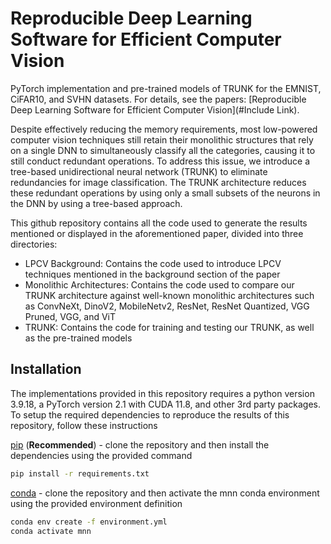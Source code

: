 # Reproducible Deep Learning Software for Efficient Computer Vision 
PyTorch implementation and pre-trained models of TRUNK for the EMNIST, CiFAR10, and SVHN datasets. For details, see the papers: [Reproducible Deep Learning Software for Efficient Computer Vision](#Include Link).

Despite effectively reducing the memory requirements, most low-powered computer vision techniques still retain their monolithic structures that rely on a single DNN to simultaneously classify all the categories, causing it to still conduct redundant operations. To address this issue, we introduce a tree-based unidirectional neural network (TRUNK) to eliminate redundancies for image classification. The TRUNK architecture reduces these redundant operations by using only a small subsets of the neurons in the DNN by using a tree-based approach. 

This github repository contains all the code used to generate the results mentioned or displayed in the aforementioned paper, divided into three directories:
- LPCV Background: Contains the code used to introduce LPCV techniques mentioned in the background section of the paper
- Monolithic Architectures: Contains the code used to compare our TRUNK architecture against well-known monolithic architectures such as ConvNeXt, DinoV2, MobileNetv2, ResNet, ResNet Quantized, VGG Pruned, VGG, and ViT
- TRUNK: Contains the code for training and testing our TRUNK, as well as the pre-trained models

## Installation
The implementations provided in this repository requires a python version 3.9.18, a PyTorch version 2.1 with CUDA 11.8, and other 3rd party packages. To setup the required dependencies to reproduce the results of this repository, follow these instructions

[pip][2] (**Recommended**) - clone the repository and then install the dependencies using the provided command
```bash
pip install -r requirements.txt
```

[conda][1] - clone the repository and then activate the mnn conda environment using the provided environment definition
```bash
conda env create -f environment.yml
conda activate mnn
```

[1]: https://docs.conda.io/projects/conda/en/latest/user-guide/getting-started.html
[2]: https://pip.pypa.io/en/stable/getting-started/